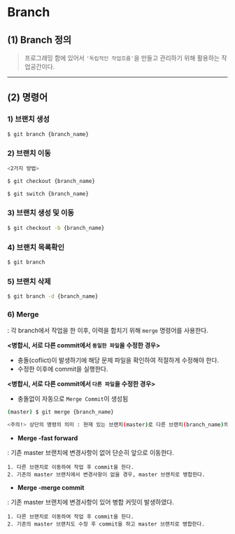 # Branch

## (1) Branch 정의

> 프로그래밍 함에 있어서 `'독립적인 작업흐름'`을 만들고 관리하기 위해 활용하는 작업공간이다.

---

## (2) 명령어

### **1) 브랜치 생성**

```bash
$ git branch {branch_name}
```

### **2) 브랜치 이동**

```bash
<2가지 방법>

$ git checkout {branch_name}

$ git switch {branch_name}
```

### **3) 브랜치 생성 및 이동**

```bash
$ git checkout -b {branch_name}
```

### **4) 브랜치 목록확인**

```bash
$ git branch
```

### **5) 브랜치 삭제**

```bash
$ git branch -d {branch_name}
```

### **6) Merge**

: 각 branch에서 작업을 한 이후, 이력을 합치기 위해 `merge` 명령어를 사용한다.

**<병합시, 서로 다른 commit에서 `동일한 파일`을 수정한 경우>**
  - 충돌(coflict)이 발생하기에 해당 문제 파일을 확인하여 적절하게 수정해야 한다.
  - 수정한 이후에 commit을 실행한다.

**<병합시, 서로 다른 commit에서 `다른 파일`을 수정한 경우>**
  - 충돌없이 자동으로 `Merge Commit`이 생성됨

```bash
(master) $ git merge {branch_name}

<주의!> 상단의 명령의 의미 : 현재 있는 브랜치(master)로 다른 브랜치(branch_name)의 작업을 가져온다.
```

- **Merge -fast forward**

: 기존 master 브랜치에 변경사항이 없어 단순히 앞으로 이동한다.

```
1. 다른 브랜치로 이동하여 작업 후 commit을 한다.
2. 기존의 master 브랜치에서 변경사항이 없을 경우, master 브랜치로 병합한다.
```

- **Merge -merge commit**

: 기존 master 브랜치에 변경사항이 있어 병합 커밋이 발생하였다.

```
1. 다른 브랜치로 이동하여 작업 후 commit을 한다.
2. 기존의 master 브랜치도 수정 후 commit을 하고 master 브랜치로 병합한다.